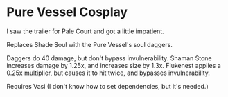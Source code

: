 # Pure Vessel Cosplay

I saw the trailer for Pale Court and got a little impatient.

Replaces Shade Soul with the Pure Vessel's soul daggers.

Daggers do 40 damage, but don't bypass invulnerability.
Shaman Stone increases damage by 1.25x, and increases size by 1.3x.
Flukenest applies a 0.25x multiplier, but causes it to hit twice, and bypasses invulnerability.

Requires Vasi (I don't know how to set dependencies, but it's needed.)
